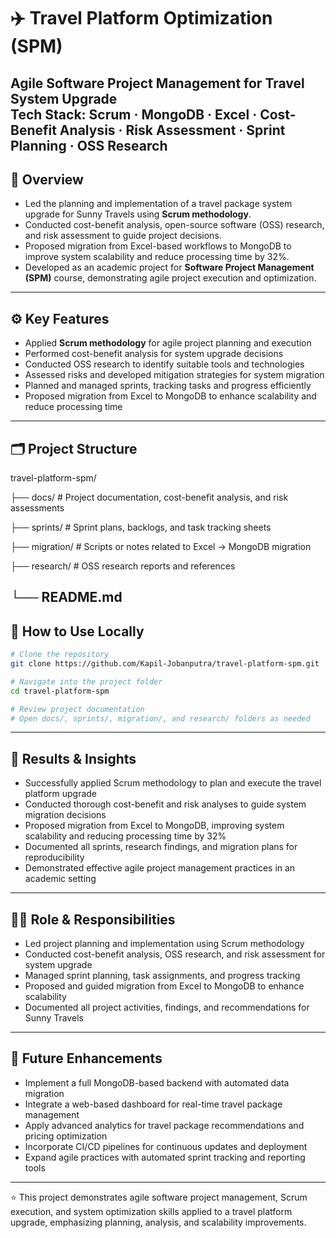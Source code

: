 # ✈️ Travel Platform Optimization (SPM)

**Agile Software Project Management for Travel System Upgrade**  
**Tech Stack:** Scrum · MongoDB · Excel · Cost-Benefit Analysis · Risk Assessment · Sprint Planning · OSS Research
---

## 📘 Overview
- Led the planning and implementation of a travel package system upgrade for Sunny Travels using **Scrum methodology**.  
- Conducted cost-benefit analysis, open-source software (OSS) research, and risk assessment to guide project decisions.  
- Proposed migration from Excel-based workflows to MongoDB to improve system scalability and reduce processing time by 32%.  
- Developed as an academic project for **Software Project Management (SPM)** course, demonstrating agile project execution and optimization.
---

## ⚙️ Key Features
- Applied **Scrum methodology** for agile project planning and execution  
- Performed cost-benefit analysis for system upgrade decisions  
- Conducted OSS research to identify suitable tools and technologies  
- Assessed risks and developed mitigation strategies for system migration  
- Planned and managed sprints, tracking tasks and progress efficiently  
- Proposed migration from Excel to MongoDB to enhance scalability and reduce processing time
---

## 🗂️ Project Structure

travel-platform-spm/

 ├── docs/          # Project documentation, cost-benefit analysis, and risk assessments

 ├── sprints/       # Sprint plans, backlogs, and task tracking sheets

 ├── migration/     # Scripts or notes related to Excel → MongoDB migration

 ├── research/      # OSS research reports and references
 
 └── README.md
---

## 🚀 How to Use Locally
```bash
# Clone the repository
git clone https://github.com/Kapil-Jobanputra/travel-platform-spm.git

# Navigate into the project folder
cd travel-platform-spm

# Review project documentation
# Open docs/, sprints/, migration/, and research/ folders as needed
```
---

## 🧾 Results & Insights
- Successfully applied Scrum methodology to plan and execute the travel platform upgrade  
- Conducted thorough cost-benefit and risk analyses to guide system migration decisions  
- Proposed migration from Excel to MongoDB, improving system scalability and reducing processing time by 32%  
- Documented all sprints, research findings, and migration plans for reproducibility  
- Demonstrated effective agile project management practices in an academic setting
---

## 👨‍💻 Role & Responsibilities
- Led project planning and implementation using Scrum methodology  
- Conducted cost-benefit analysis, OSS research, and risk assessment for system upgrade  
- Managed sprint planning, task assignments, and progress tracking  
- Proposed and guided migration from Excel to MongoDB to enhance scalability  
- Documented all project activities, findings, and recommendations for Sunny Travels
---

## 🧩 Future Enhancements
- Implement a full MongoDB-based backend with automated data migration  
- Integrate a web-based dashboard for real-time travel package management  
- Apply advanced analytics for travel package recommendations and pricing optimization  
- Incorporate CI/CD pipelines for continuous updates and deployment  
- Expand agile practices with automated sprint tracking and reporting tools
---

⭐ This project demonstrates agile software project management, Scrum execution, and system optimization skills applied to a travel platform upgrade, emphasizing planning, analysis, and scalability improvements.

